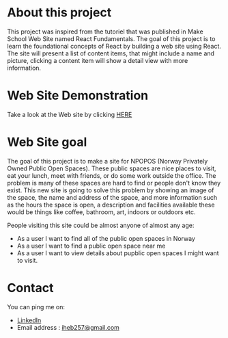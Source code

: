 # About this project
This project was inspired from the tutoriel that was published in Make School Web Site named React Fundamentals. 
The goal of this project is to learn the foundational concepts of React by building a web site using React. 
The site will present a list of content items, that might include a name and picture, clicking a content item will show a detail view with more information.

# Web Site Demonstration
Take a look at the Web site by clicking [HERE](https://ihebzanina.github.io/Travelling/#/)

# Web Site goal
The goal of this project is to make a site for NPOPOS (Norway Privately Owned Public Open Spaces).
These public spaces are nice places to visit, eat your lunch, meet with friends, or do some work outside the office. The problem is many of these spaces are hard to find or people
don't know they exist. This new site is going to solve this problem by showing an image of the space, the name and address of the space, and more information such as the hours the
space is open, a description and facilities available these would be things like coffee, bathroom, art, indoors or outdoors etc.

People visiting this site could be almost anyone of almost any age:
- As a user I want to find all of the public open spaces in Norway
- As a user I want to find a public open space near me
- As a user I want to view details about pupblic open spaces I might want to visit.

# Contact
You can ping me on:
- [LinkedIn](https://ihebzanina.github.io/Travelling/#/)
- Email address : iheb257@gmail.com
